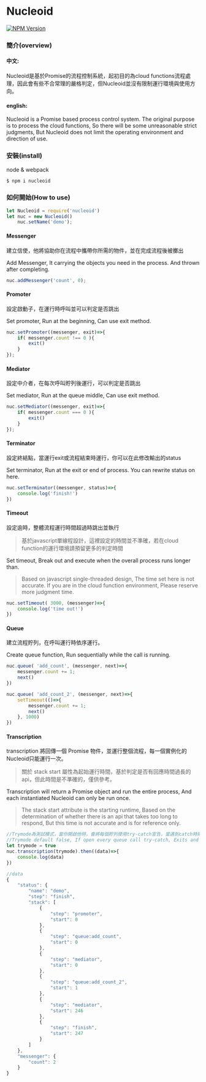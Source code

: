 # Nucleoid

[![NPM Version][npm-image]][npm-url]

### 簡介(overview)

#### 中文:

Nucleoid是基於Promise的流程控制系統，起初目的為cloud functions流程處理，因此會有些不合常理的嚴格判定，但Nucleoid並沒有限制運行環境與使用方向。

#### english:

Nucleoid is a Promise based process control system. The original purpose is to process the cloud functions, So there will be some unreasonable strict judgments, But Nucleoid does not limit the operating environment and direction of use.

### 安裝(install)

node & webpack
```bash
$ npm i nucleoid
```

### 如何開始(How to use)

```js
let Nucleoid = require('nucleoid')
let nuc = new Nucleoid()
    nuc.setName('demo');
```

#### Messenger

建立信使，他將協助你在流程中攜帶你所需的物件，並在完成流程後被擲出

Add Messenger, It carrying the objects you need in the process. And thrown after completing.

```js
nuc.addMessenger('count', 0);
```

#### Promoter

設定啟動子，在運行時呼叫並可以判定是否跳出

Set promoter, Run at the beginning, Can use exit method.

```js
nuc.setPromoter((messenger, exit)=>{
    if( messenger.count !== 0 ){
        exit()
    }
});
```

#### Mediator

設定中介者，在每次呼叫貯列後運行，可以判定是否跳出

Set mediator, Run at the queue middle, Can use exit method.

```js
nuc.setMediator((messenger, exit)=>{
    if( messenger.count === 0 ){
        exit()
    }
});
```

#### Terminator

設定終結點，當運行exit或流程結束時運行，你可以在此修改輸出的status

Set terminator, Run at the exit or end of process. You can rewrite status on here.

```js
nuc.setTerminator((messenger, status)=>{
    console.log('finish!')
})
```

#### Timeout

設定逾時，整體流程運行時間超過時跳出並執行
>基於javascript單線程設計，這裡設定的時間並不準確，若在cloud function的運行環境請預留更多的判定時間

Set timeout, Break out and execute when the overall process runs longer than.
>Based on javascript single-threaded design, The time set here is not accurate. If you are in the cloud function environment, Please reserve more judgment time.

```js
nuc.setTimeout( 3000, (messenger)=>{
    console.log('time out!')
})
```

#### Queue

建立流程貯列，在呼叫運行時依序運行。

Create queue function, Run sequentially while the call is running.

```js
nuc.queue( 'add_count', (messenger, next)=>{
    messenger.count += 1;
    next()
})

nuc.queue( 'add_count_2', (messenger, next)=>{
    setTimeout(()=>{
        messenger.count += 1;
        next()
    }, 1000)
})
```

#### Transcription 

transcription 將回傳一個 Promise 物件，並運行整個流程，每一個實例化的Nucleoid只能運行一次。

>關於 stack start 屬性為起始運行時間，基於判定是否有回應時間過長的api，但此時間是不準確的，僅供參考。

Transcription will return a Promise object and run the entire process, And each instantiated Nucleoid can only be run once.

>The stack start attribute is the starting runtime, Based on the determination of whether there is an api that takes too long to respond, But this time is not accurate and is for reference only.

```js
//Trymode為測試模式，當你開啟他時，會將每個貯列使用try-catch宣告，當遇到catch時則宣告exit並丟出error
//Trymode default false, If open every queue call try-catch, Exits and throws an error when it encounters a capture.
let trymode = true
nuc.transcription(trymode).then((data)=>{
    console.log(data)
})

//data
{
    "status": {
        "name": "demo",
        "step": "finish",
        "stack": [
            {
                "step": "promoter",
                "start": 0
            },
            {
                "step": "queue:add_count",
                "start": 0
            },
            {
                "step": "mediator",
                "start": 0
            },
            {
                "step": "queue:add_count_2",
                "start": 1
            },
            {
                "step": "mediator",
                "start": 246
            },
            {
                "step": "finish",
                "start": 247
            }
        ]
    },
    "messenger": {
        "count": 2
    }
}
```

[npm-image]: https://img.shields.io/npm/v/nucleoid.svg
[npm-url]: https://npmjs.org/package/nucleoid